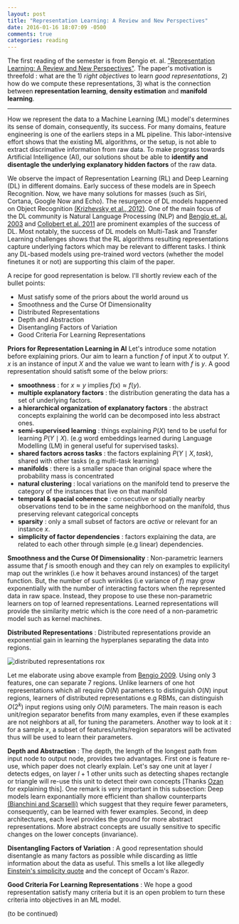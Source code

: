 ```yaml
---
layout: post
title: "Representation Learning: A Review and New Perspectives"
date: 2016-01-16 18:07:09 -0500
comments: true
categories: reading
---
```


The first reading of the semester is from Bengio et. al. ["Representation Learning: A Review and New
Perspectives"](http://arxiv.org/pdf/1206.5538.pdf). The paper's motivation is threefold : what are the 1) *right objectives* to learn *good representations*, 2) how do we compute these representations, 3) what is the connection between **representation learning**, **density estimation** and **manifold learning**.

------

How we represent the data to a Machine Learning (ML) model's determines its sense of domain, consequently, its success. For many domains, feature engineering is one of the earliers steps in a ML pipeline. This labor-intensive effort shows that the existing ML algorithms, or the setup, is not able to extract discrimative information from raw data. To make prograss towards Artificial Intelligence (AI), our solutions shout be able to **identify and disentagle the underlying explanatory hidden factors** of the raw data.

We observe the impact of Representation Learning (RL) and Deep Learning (DL) in different domains. Early success of these models are in Speech Recognition. Now, we have many solutions for masses (such as Siri, Cortana, Google Now and Echo). The resurgence of DL models happenned on Object Recognition [(Krizhevsky et al., 2012)](http://papers.nips.cc/paper/4824-imagenet-classification-with-deep-convolutional-neural-networks.pdf). One of the main focus of the DL community is Natural Language Processing (NLP) and [Bengio et. al. 2003](http://www.jmlr.org/papers/volume3/bengio03a/bengio03a.pdf) and [Collobert et al. 2011](http://www.jmlr.org/papers/volume12/collobert11a/collobert11a.pdf) are prominent examples of the success of DL. Most notably, the success of DL models on Multi-Task and Transfer Learning challenges shows that the RL algorithms resulting representations capture underlying factors which may be relevant to different tasks. I think any DL-based models using pre-trained word vectors (whether the model finetunes it or not) are supporting this claim of the paper.

A recipe for good representation is below. I'll shortly review each of the bullet points:

* Must satisfy some of the priors about the world around us
* Smoothness and the Curse Of Dimensionality
* Distributed Representations
* Depth and Abstraction
* Disentangling Factors of Variation
* Good Criteria For Learning Representations

**Priors for Representation Learning in AI**
Let's introduce some notation before explaining priors. Our aim to learn a function $f$ of input $X$ to output $Y$. $x$ is an instance of input $X$ and the value we want to learn with $f$ is $y$. A good representation should satisft some of the below priors:

- **smoothness** : for $x \approx y$ implies $f(x) \approx f(y)$.
- **multiple explanatory factors** : the distribution generating the data has a set of underlying factors.
- **a hierarchical organization of explanatory factors** : the abstract concepts explaining the world can be decomposed into less abstract ones.
- **semi-supervised learning** : things explaining $P(X)$ tend to be useful for learning $P(Y \mid X)$. (e.g word embeddings learned during Language Modelling (LM) in general useful for supervised tasks).
- **shared factors across tasks** : the factors explaining $P(Y \mid X,task)$, shared with other tasks (e.g multi-task learning)
- **manifolds** : there is a smaller space than original space where the probability mass is concentrated
- **natural clustering** : local variations on the manifold tend to preserve the category of the instances that live on that manifold
- **temporal & spacial coherence** : consecutive or spatially nearby observations tend to be in the same neighborhood on the manifold, thus preserving relevant categorical concepts
- **sparsity** : only a small subset of factors are *active* or relevant for an instance $x$.
- **simplicity of factor dependencies** : factors explaining the data, are related to each other through simple (e.g linear) dependencies.


**Smoothness and the Curse Of Dimensionality** : Non-parametric learners assume that $f$ is smooth enough and they can rely on examples to expilicityl map out the wrinkles (i.e how it behaves around instances) of the target function. But, the number of such wrinkles (i.e variance of $f$) may grow exponentially with the number of interacting factors when the represented data in raw space. Instead, they propose to use these non-parametric learners on top of learned representations. Learned representations will provide the similarity metric which is the core need of a non-parametric model such as kernel machines.

**Distributed Representations** : Distributed representations provide an exponential gain in learning the hyperplanes separating the data into regions. 

 ![distributed representations rox](https://dl.dropboxusercontent.com/s/p40jirtw49ecz7g/distributed_representations.png)

Let me elaborate using above example from [Bengio 2009](http://www.iro.umontreal.ca/~bengioy/papers/ftml_book.pdf). Using only 3 features, one can separate 7 regions. Unlike learners of one hot representations which all require $O(N)$ parameters to distinguish $O(N)$ input regions, learners of distributed representations e.g RBMs, can distinguish $O(2^k)$ input regions using only $O(N)$ parameters. The main reason is each unit/region separator benefits from many examples, even if these examples are not neighbors at all, for tuning the parameters. Another way to look at it : for a sample $x$, a subset of features/units/region separators will be activated thus will be used to learn their parameters. 

**Depth and Abstraction** : The depth, the length of the longest path from input node to output node, provides two advantages. First one is feature re-use, which paper does not clearly explain. Let's say one unit at layer $l$ detects edges, on layer $l+1$ other units such as detecting shapes rectangle or triangle will re-use this unit to detect their own concepts [Thanks [Ozan](http://www.cs.cornell.edu/~oirsoy/) for explaining this].  One remark is very important in this subsection: Deep models learn exponantially more efficient than shallow counterparts [(Bianchini and Scarselli)](http://deeplearning.cs.cmu.edu/pdfs/bianchini_scarselli.pdf) which suggest that they require fewer parameters, consequently, can be learned with fewer examples. Second, in deep architectures, each level provides the ground for more abstract representations. More abstract concepts are usually sensitive to specific changes on the lower concepts (invariance).

**Disentangling Factors of Variation** : A good representation should disentangle as many factors as possible while discarding as little information about the data as useful. This smells a lot like allegedly [Einstein's simplicity quote](http://quoteinvestigator.com/2011/05/13/einstein-simple/) and the concept of Occam's Razor.

**Good Criteria For Learning Representations** : We hope a good representation satisfy many criteria but it is an open problem to turn these criteria into objectives in an ML model.

(to be continued)
